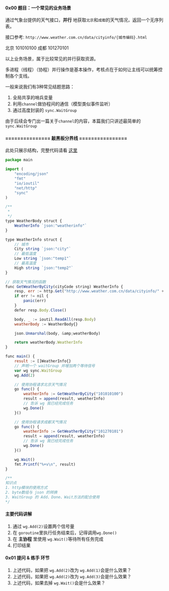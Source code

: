 #### 0x00 题目：一个常见的业务场景

> 
通过气象台提供的天气接口，**并行** 地获取`北京`和`成都`的天气情况，返回一个无序列表。

接口参考: `http://www.weather.com.cn/data/cityinfo/{城市编码}.html`

北京 101010100    成都  101270101

以上业务场景，属于比较常见的并行获取资源。

多进程（线程）（协程）并行操作是基本操作，考核点在于如何让主线可以统筹控制各个支线。

一般来说我们有3种常见结题思路：

1. 全局共享的哨兵变量
2. 利用`channel`做协程间的通信（模型类似事件监听）
3. 通过高度封装的 `sync.WaitGroup`

由于后续会专门出一篇关于`channel`的内容，本篇我们只讲述最简单的`sync.WaitGroup`
#### =============== 敲黑板分界线 ================

> 
此处只展示结构，完整代码请看 [这里](https://github.com/captainblue2013/pieces-of-code)

```javascript
package main

import (
	"encoding/json"
	"fmt"
	"io/ioutil"
	"net/http"
	"sync"
)

/**
 *
 */
type WeatherBody struct {
	WeatherInfo `json:"weatherinfo"`
}

type WeatherInfo struct {
	// 城市
	City string `json:"city"`
	// 最低温度
	Low string `json:"temp1"`
	// 最高温度
	High string `json:"temp2"`
}

// 获取天气情况的函数
func GetWeatherByCity(cityCode string) WeatherInfo {
	resp, err := http.Get("http://www.weather.com.cn/data/cityinfo/" + cityCode + ".html")
	if err != nil {
		panic(err)
	}
	defer resp.Body.Close()

	body, _ := ioutil.ReadAll(resp.Body)
	weatherBody := WeatherBody{}

	json.Unmarshal(body, &amp;weatherBody)

	return weatherBody.WeatherInfo
}

func main() {
	result := []WeatherInfo{}
	// 声明一个 waitGroup 并增加两个等待信号
	var wg sync.WaitGroup
	wg.Add(2)

	// 使用协程请求北京天气情况
	go func() {
		weatherInfo := GetWeatherByCity("101010100")
		result = append(result, weatherInfo)
		// 告诉 wg 我已经完成任务
		wg.Done()
	}()

	// 使用协程请求成都天气情况
	go func() {
		weatherInfo := GetWeatherByCity("101270101")
		result = append(result, weatherInfo)
		// 告诉 wg 我已经完成任务
		wg.Done()
	}()

	wg.Wait()
	fmt.Printf("%+v\n", result)
}

/**
知识点
1. http模块的使用方式
2. byte数组与 json 的转换
3. WaitGroup 的 Add、Done、Wait方法的配合使用
*/
```
#### 主要代码讲解
1. 通过 `wg.Add(2)`设置两个信号量
2. 在 `goroutine`里执行任务结束后，记得调用`wg.Done()`
3. 在 **主协程** 里使用 `wg.Wait()`等待所有任务完成
4. 打印结果

#### 0x01 提问 &amp; 练手 环节
1. 上述代码，如果把 `wg.Add(2)`改为 `wg.Add(1)`会是什么效果？
2. 上述代码，如果把 `wg.Add(2)`改为 `wg.Add(3)`会是什么效果？
3. 上述代码，如果去掉 `wg.Wait()`会是什么效果？

